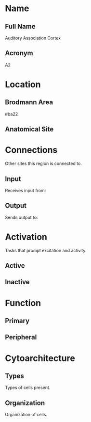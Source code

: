 # Name

## Full Name
Auditory Association Cortex

## Acronym
A2

# Location

## Brodmann Area
#ba22

## Anatomical Site


# Connections
Other sites this region is connected to.

## Input
Receives input from:

## Output
Sends output to:

# Activation
Tasks that prompt excitation and activity.

## Active

## Inactive

# Function

## Primary

## Peripheral

# Cytoarchitecture

## Types
Types of cells present.

## Organization
Organization of cells.
